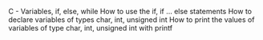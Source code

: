 C - Variables, if, else, while
How to use the if, if ... else statements
How to declare variables of types char, int, unsigned int
How to print the values of variables of type char, int, unsigned int with printf
